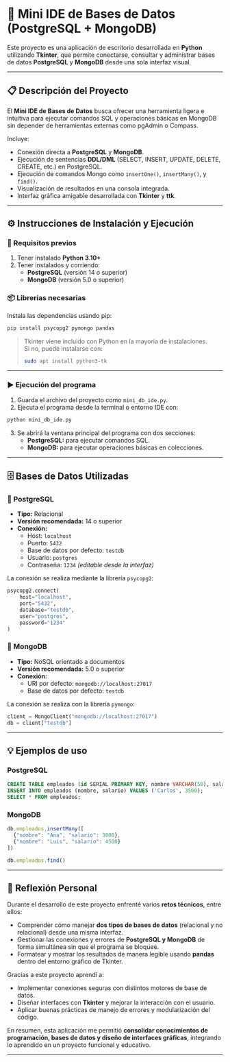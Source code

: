 # 🧠 Mini IDE de Bases de Datos (PostgreSQL + MongoDB)

Este proyecto es una aplicación de escritorio desarrollada en **Python** utilizando **Tkinter**, que permite conectarse, consultar y administrar bases de datos **PostgreSQL** y **MongoDB** desde una sola interfaz visual.

---

## 📋 Descripción del Proyecto

El **Mini IDE de Bases de Datos** busca ofrecer una herramienta ligera e intuitiva para ejecutar comandos SQL y operaciones básicas en MongoDB sin depender de herramientas externas como pgAdmin o Compass.

Incluye:
- Conexión directa a **PostgreSQL** y **MongoDB**.  
- Ejecución de sentencias **DDL/DML** (SELECT, INSERT, UPDATE, DELETE, CREATE, etc.) en PostgreSQL.  
- Ejecución de comandos Mongo como `insertOne()`, `insertMany()`, y `find()`.  
- Visualización de resultados en una consola integrada.  
- Interfaz gráfica amigable desarrollada con **Tkinter** y **ttk**.  

---

## ⚙️ Instrucciones de Instalación y Ejecución

### 🧩 Requisitos previos

1. Tener instalado **Python 3.10+**  
2. Tener instalados y corriendo:
   - **PostgreSQL** (versión 14 o superior)
   - **MongoDB** (versión 5.0 o superior)

### 📦 Librerías necesarias

Instala las dependencias usando pip:

```bash
pip install psycopg2 pymongo pandas
```

> Tkinter viene incluido con Python en la mayoría de instalaciones.  
> Si no, puede instalarse con:
> ```bash
> sudo apt install python3-tk
> ```

---

### ▶️ Ejecución del programa

1. Guarda el archivo del proyecto como `mini_db_ide.py`.
2. Ejecuta el programa desde la terminal o entorno IDE con:

```bash
python mini_db_ide.py
```

3. Se abrirá la ventana principal del programa con dos secciones:
   - **PostgreSQL:** para ejecutar comandos SQL.
   - **MongoDB:** para ejecutar operaciones básicas en colecciones.

---

## 🗄️ Bases de Datos Utilizadas

### 🐘 PostgreSQL
- **Tipo:** Relacional  
- **Versión recomendada:** 14 o superior  
- **Conexión:**
  - Host: `localhost`
  - Puerto: `5432`
  - Base de datos por defecto: `testdb`
  - Usuario: `postgres`
  - Contraseña: `1234` *(editable desde la interfaz)*

La conexión se realiza mediante la librería `psycopg2`:
```python
psycopg2.connect(
    host="localhost",
    port="5432",
    database="testdb",
    user="postgres",
    password="1234"
)
```

### 🍃 MongoDB
- **Tipo:** NoSQL orientado a documentos  
- **Versión recomendada:** 5.0 o superior  
- **Conexión:**
  - URI por defecto: `mongodb://localhost:27017`
  - Base de datos por defecto: `testdb`

La conexión se realiza con la librería `pymongo`:
```python
client = MongoClient("mongodb://localhost:27017")
db = client["testdb"]
```

---

## 💡 Ejemplos de uso

### PostgreSQL
```sql
CREATE TABLE empleados (id SERIAL PRIMARY KEY, nombre VARCHAR(50), salario NUMERIC);
INSERT INTO empleados (nombre, salario) VALUES ('Carlos', 3500);
SELECT * FROM empleados;
```

### MongoDB
```js
db.empleados.insertMany([
  {"nombre": "Ana", "salario": 3000},
  {"nombre": "Luis", "salario": 4500}
])

db.empleados.find()
```

---

## 🧭 Reflexión Personal

Durante el desarrollo de este proyecto enfrenté varios **retos técnicos**, entre ellos:

- Comprender cómo manejar **dos tipos de bases de datos** (relacional y no relacional) desde una misma interfaz.
- Gestionar las conexiones y errores de **PostgreSQL y MongoDB** de forma simultánea sin que el programa se bloquee.
- Formatear y mostrar los resultados de manera legible usando **pandas** dentro del entorno gráfico de Tkinter.

Gracias a este proyecto aprendí a:
- Implementar conexiones seguras con distintos motores de base de datos.
- Diseñar interfaces con **Tkinter** y mejorar la interacción con el usuario.
- Aplicar buenas prácticas de manejo de errores y modularización del código.

En resumen, esta aplicación me permitió **consolidar conocimientos de programación, bases de datos y diseño de interfaces gráficas**, integrando lo aprendido en un proyecto funcional y educativo.

---
